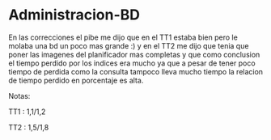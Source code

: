 # Administracion-BD
En las correcciones el pibe me dijo que en el TT1 estaba bien pero le molaba una bd un poco mas grande :) y en el TT2 me dijo que tenia que poner las imagenes del planificador mas completas y que como conclusion el tiempo perdido por los indices era mucho ya que a pesar de tener poco tiempo de perdida como la consulta tampoco lleva mucho tiempo la relacion de tiempo perdido en porcentaje es alta.

Notas:

TT1 : 1,1/1,2

TT2 : 1,5/1,8
